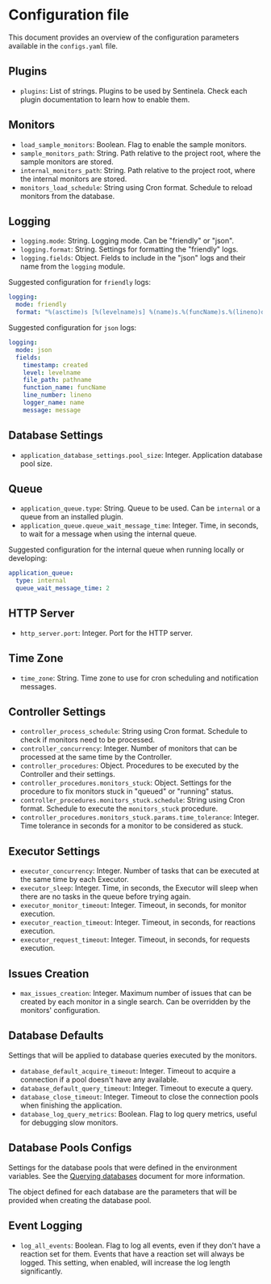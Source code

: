 # Configuration file
This document provides an overview of the configuration parameters available in the `configs.yaml` file.

## Plugins
- `plugins`: List of strings. Plugins to be used by Sentinela. Check each plugin documentation to learn how to enable them.

## Monitors
- `load_sample_monitors`: Boolean. Flag to enable the sample monitors.
- `sample_monitors_path`: String. Path relative to the project root, where the sample monitors are stored.
- `internal_monitors_path`: String. Path relative to the project root, where the internal monitors are stored.
- `monitors_load_schedule`: String using Cron format. Schedule to reload monitors from the database.

## Logging
- `logging.mode`: String. Logging mode. Can be "friendly" or "json".
- `logging.format`: String. Settings for formatting the "friendly" logs.
- `logging.fields`: Object. Fields to include in the "json" logs and their name from the `logging` module.

Suggested configuration for `friendly` logs:
```yaml
logging:
  mode: friendly
  format: "%(asctime)s [%(levelname)s] %(name)s.%(funcName)s.%(lineno)d: %(message)s"
```

Suggested configuration for `json` logs:
```yaml
logging:
  mode: json
  fields:
    timestamp: created
    level: levelname
    file_path: pathname
    function_name: funcName
    line_number: lineno
    logger_name: name
    message: message
```

## Database Settings
- `application_database_settings.pool_size`: Integer. Application database pool size.

## Queue
- `application_queue.type`: String. Queue to be used. Can be `internal` or a queue from an installed plugin.
- `application_queue.queue_wait_message_time`: Integer. Time, in seconds, to wait for a message when using the internal queue.

Suggested configuration for the internal queue when running locally or developing:
```yaml
application_queue:
  type: internal
  queue_wait_message_time: 2
```

## HTTP Server
- `http_server.port`: Integer. Port for the HTTP server.

## Time Zone
- `time_zone`: String. Time zone to use for cron scheduling and notification messages.

## Controller Settings
- `controller_process_schedule`: String using Cron format. Schedule to check if monitors need to be processed.
- `controller_concurrency`: Integer. Number of monitors that can be processed at the same time by the Controller.
- `controller_procedures`: Object. Procedures to be executed by the Controller and their settings.
- `controller_procedures.monitors_stuck`: Object. Settings for the procedure to fix monitors stuck in "queued" or "running" status.
- `controller_procedures.monitors_stuck.schedule`: String using Cron format. Schedule to execute the `monitors_stuck` procedure.
- `controller_procedures.monitors_stuck.params.time_tolerance`: Integer. Time tolerance in seconds for a monitor to be considered as stuck.

## Executor Settings
- `executor_concurrency`: Integer. Number of tasks that can be executed at the same time by each Executor.
- `executor_sleep`: Integer. Time, in seconds, the Executor will sleep when there are no tasks in the queue before trying again.
- `executor_monitor_timeout`: Integer. Timeout, in seconds, for monitor execution.
- `executor_reaction_timeout`: Integer. Timeout, in seconds, for reactions execution.
- `executor_request_timeout`: Integer. Timeout, in seconds, for requests execution.

## Issues Creation
- `max_issues_creation`: Integer. Maximum number of issues that can be created by each monitor in a single search. Can be overridden by the monitors' configuration.

## Database Defaults
Settings that will be applied to database queries executed by the monitors.
- `database_default_acquire_timeout`: Integer. Timeout to acquire a connection if a pool doesn't have any available.
- `database_default_query_timeout`: Integer. Timeout to execute a query.
- `database_close_timeout`: Integer. Timeout to close the connection pools when finishing the application.
- `database_log_query_metrics`: Boolean. Flag to log query metrics, useful for debugging slow monitors.

## Database Pools Configs
Settings for the database pools that were defined in the environment variables. See the [Querying databases](docs/querying.md) document for more information.

The object defined for each database are the parameters that will be provided when creating the database pool.

## Event Logging
- `log_all_events`: Boolean. Flag to log all events, even if they don't have a reaction set for them. Events that have a reaction set will always be logged. This setting, when enabled, will increase the log length significantly.
